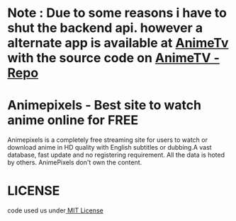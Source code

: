 # Note : Due to some reasons i have to shut the backend api. however a alternate app is available at [AnimeTv](https://animetv-immoddeds-projects.vercel.app/) with the source code on [AnimeTV - Repo](https://github.com/immodded/animetv)


# Animepixels - Best site to watch anime online for FREE

Animepixels is a completely free streaming site for users to watch or download anime in HD quality with English subtitles or dubbing.A vast database, fast update and no registering requirement. All the data is hoted by others. AnimePixels don't own the content.


# LICENSE 
code used us under[ MIT License](/LICENSE) 


